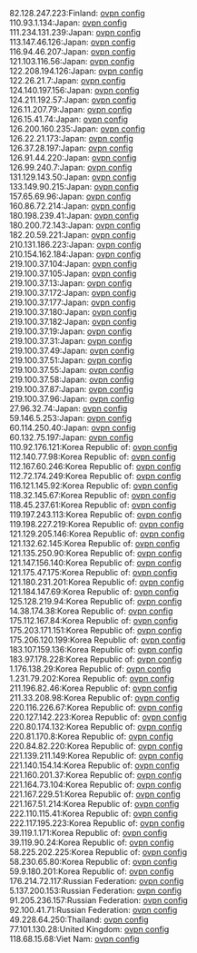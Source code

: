 82.128.247.223:Finland: [ovpn config](vpn/82_128_247_223.ovpn)  
110.93.1.134:Japan: [ovpn config](vpn/110_93_1_134.ovpn)  
111.234.131.239:Japan: [ovpn config](vpn/111_234_131_239.ovpn)  
113.147.46.126:Japan: [ovpn config](vpn/113_147_46_126.ovpn)  
116.94.46.207:Japan: [ovpn config](vpn/116_94_46_207.ovpn)  
121.103.116.56:Japan: [ovpn config](vpn/121_103_116_56.ovpn)  
122.208.194.126:Japan: [ovpn config](vpn/122_208_194_126.ovpn)  
122.26.21.7:Japan: [ovpn config](vpn/122_26_21_7.ovpn)  
124.140.197.156:Japan: [ovpn config](vpn/124_140_197_156.ovpn)  
124.211.192.57:Japan: [ovpn config](vpn/124_211_192_57.ovpn)  
126.11.207.79:Japan: [ovpn config](vpn/126_11_207_79.ovpn)  
126.15.41.74:Japan: [ovpn config](vpn/126_15_41_74.ovpn)  
126.200.160.235:Japan: [ovpn config](vpn/126_200_160_235.ovpn)  
126.22.21.173:Japan: [ovpn config](vpn/126_22_21_173.ovpn)  
126.37.28.197:Japan: [ovpn config](vpn/126_37_28_197.ovpn)  
126.91.44.220:Japan: [ovpn config](vpn/126_91_44_220.ovpn)  
126.99.240.7:Japan: [ovpn config](vpn/126_99_240_7.ovpn)  
131.129.143.50:Japan: [ovpn config](vpn/131_129_143_50.ovpn)  
133.149.90.215:Japan: [ovpn config](vpn/133_149_90_215.ovpn)  
157.65.69.96:Japan: [ovpn config](vpn/157_65_69_96.ovpn)  
160.86.72.214:Japan: [ovpn config](vpn/160_86_72_214.ovpn)  
180.198.239.41:Japan: [ovpn config](vpn/180_198_239_41.ovpn)  
180.200.72.143:Japan: [ovpn config](vpn/180_200_72_143.ovpn)  
182.20.59.221:Japan: [ovpn config](vpn/182_20_59_221.ovpn)  
210.131.186.223:Japan: [ovpn config](vpn/210_131_186_223.ovpn)  
210.154.162.184:Japan: [ovpn config](vpn/210_154_162_184.ovpn)  
219.100.37.104:Japan: [ovpn config](vpn/219_100_37_104.ovpn)  
219.100.37.105:Japan: [ovpn config](vpn/219_100_37_105.ovpn)  
219.100.37.13:Japan: [ovpn config](vpn/219_100_37_13.ovpn)  
219.100.37.172:Japan: [ovpn config](vpn/219_100_37_172.ovpn)  
219.100.37.177:Japan: [ovpn config](vpn/219_100_37_177.ovpn)  
219.100.37.180:Japan: [ovpn config](vpn/219_100_37_180.ovpn)  
219.100.37.182:Japan: [ovpn config](vpn/219_100_37_182.ovpn)  
219.100.37.19:Japan: [ovpn config](vpn/219_100_37_19.ovpn)  
219.100.37.31:Japan: [ovpn config](vpn/219_100_37_31.ovpn)  
219.100.37.49:Japan: [ovpn config](vpn/219_100_37_49.ovpn)  
219.100.37.51:Japan: [ovpn config](vpn/219_100_37_51.ovpn)  
219.100.37.55:Japan: [ovpn config](vpn/219_100_37_55.ovpn)  
219.100.37.58:Japan: [ovpn config](vpn/219_100_37_58.ovpn)  
219.100.37.87:Japan: [ovpn config](vpn/219_100_37_87.ovpn)  
219.100.37.96:Japan: [ovpn config](vpn/219_100_37_96.ovpn)  
27.96.32.74:Japan: [ovpn config](vpn/27_96_32_74.ovpn)  
59.146.5.253:Japan: [ovpn config](vpn/59_146_5_253.ovpn)  
60.114.250.40:Japan: [ovpn config](vpn/60_114_250_40.ovpn)  
60.132.75.197:Japan: [ovpn config](vpn/60_132_75_197.ovpn)  
110.92.176.121:Korea Republic of: [ovpn config](vpn/110_92_176_121.ovpn)  
112.140.77.98:Korea Republic of: [ovpn config](vpn/112_140_77_98.ovpn)  
112.167.60.246:Korea Republic of: [ovpn config](vpn/112_167_60_246.ovpn)  
112.72.174.249:Korea Republic of: [ovpn config](vpn/112_72_174_249.ovpn)  
116.121.145.92:Korea Republic of: [ovpn config](vpn/116_121_145_92.ovpn)  
118.32.145.67:Korea Republic of: [ovpn config](vpn/118_32_145_67.ovpn)  
118.45.237.61:Korea Republic of: [ovpn config](vpn/118_45_237_61.ovpn)  
119.197.243.113:Korea Republic of: [ovpn config](vpn/119_197_243_113.ovpn)  
119.198.227.219:Korea Republic of: [ovpn config](vpn/119_198_227_219.ovpn)  
121.129.205.146:Korea Republic of: [ovpn config](vpn/121_129_205_146.ovpn)  
121.132.62.145:Korea Republic of: [ovpn config](vpn/121_132_62_145.ovpn)  
121.135.250.90:Korea Republic of: [ovpn config](vpn/121_135_250_90.ovpn)  
121.147.156.140:Korea Republic of: [ovpn config](vpn/121_147_156_140.ovpn)  
121.175.47.175:Korea Republic of: [ovpn config](vpn/121_175_47_175.ovpn)  
121.180.231.201:Korea Republic of: [ovpn config](vpn/121_180_231_201.ovpn)  
121.184.147.69:Korea Republic of: [ovpn config](vpn/121_184_147_69.ovpn)  
125.128.219.94:Korea Republic of: [ovpn config](vpn/125_128_219_94.ovpn)  
14.38.174.38:Korea Republic of: [ovpn config](vpn/14_38_174_38.ovpn)  
175.112.167.84:Korea Republic of: [ovpn config](vpn/175_112_167_84.ovpn)  
175.203.171.151:Korea Republic of: [ovpn config](vpn/175_203_171_151.ovpn)  
175.206.120.199:Korea Republic of: [ovpn config](vpn/175_206_120_199.ovpn)  
183.107.159.136:Korea Republic of: [ovpn config](vpn/183_107_159_136.ovpn)  
183.97.178.228:Korea Republic of: [ovpn config](vpn/183_97_178_228.ovpn)  
1.176.138.29:Korea Republic of: [ovpn config](vpn/1_176_138_29.ovpn)  
1.231.79.202:Korea Republic of: [ovpn config](vpn/1_231_79_202.ovpn)  
211.196.82.46:Korea Republic of: [ovpn config](vpn/211_196_82_46.ovpn)  
211.33.208.98:Korea Republic of: [ovpn config](vpn/211_33_208_98.ovpn)  
220.116.226.67:Korea Republic of: [ovpn config](vpn/220_116_226_67.ovpn)  
220.127.142.223:Korea Republic of: [ovpn config](vpn/220_127_142_223.ovpn)  
220.80.174.132:Korea Republic of: [ovpn config](vpn/220_80_174_132.ovpn)  
220.81.170.8:Korea Republic of: [ovpn config](vpn/220_81_170_8.ovpn)  
220.84.82.220:Korea Republic of: [ovpn config](vpn/220_84_82_220.ovpn)  
221.139.211.149:Korea Republic of: [ovpn config](vpn/221_139_211_149.ovpn)  
221.140.154.14:Korea Republic of: [ovpn config](vpn/221_140_154_14.ovpn)  
221.160.201.37:Korea Republic of: [ovpn config](vpn/221_160_201_37.ovpn)  
221.164.73.104:Korea Republic of: [ovpn config](vpn/221_164_73_104.ovpn)  
221.167.229.51:Korea Republic of: [ovpn config](vpn/221_167_229_51.ovpn)  
221.167.51.214:Korea Republic of: [ovpn config](vpn/221_167_51_214.ovpn)  
222.110.115.41:Korea Republic of: [ovpn config](vpn/222_110_115_41.ovpn)  
222.117.195.223:Korea Republic of: [ovpn config](vpn/222_117_195_223.ovpn)  
39.119.1.171:Korea Republic of: [ovpn config](vpn/39_119_1_171.ovpn)  
39.119.90.24:Korea Republic of: [ovpn config](vpn/39_119_90_24.ovpn)  
58.225.202.225:Korea Republic of: [ovpn config](vpn/58_225_202_225.ovpn)  
58.230.65.80:Korea Republic of: [ovpn config](vpn/58_230_65_80.ovpn)  
59.9.180.201:Korea Republic of: [ovpn config](vpn/59_9_180_201.ovpn)  
176.214.72.117:Russian Federation: [ovpn config](vpn/176_214_72_117.ovpn)  
5.137.200.153:Russian Federation: [ovpn config](vpn/5_137_200_153.ovpn)  
91.205.236.157:Russian Federation: [ovpn config](vpn/91_205_236_157.ovpn)  
92.100.41.71:Russian Federation: [ovpn config](vpn/92_100_41_71.ovpn)  
49.228.64.250:Thailand: [ovpn config](vpn/49_228_64_250.ovpn)  
77.101.130.28:United Kingdom: [ovpn config](vpn/77_101_130_28.ovpn)  
118.68.15.68:Viet Nam: [ovpn config](vpn/118_68_15_68.ovpn)  
